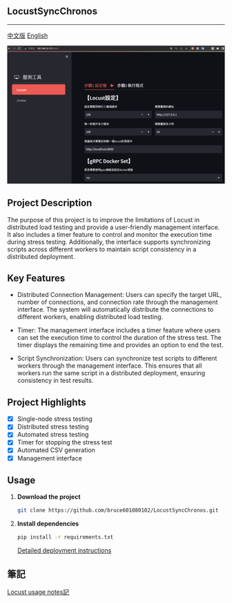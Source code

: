 ## LocustSyncChronos
---
[中文版](./README.md) [English](./README-en.md)

![DEMO](./images/demo.png)
## Project Description
The purpose of this project is to improve the limitations of Locust in distributed load testing and provide a user-friendly management interface. It also includes a timer feature to control and monitor the execution time during stress testing. Additionally, the interface supports synchronizing scripts across different workers to maintain script consistency in a distributed deployment.

##  Key Features
* Distributed Connection Management: Users can specify the target URL, number of connections, and connection rate through the management interface. The system will automatically distribute the connections to different workers, enabling distributed load testing.

* Timer: The management interface includes a timer feature where users can set the execution time to control the duration of the stress test. The timer displays the remaining time and provides an option to end the test.

* Script Synchronization: Users can synchronize test scripts to different workers through the management interface. This ensures that all workers run the same script in a distributed deployment, ensuring consistency in test results.

## Project Highlights

- [x] Single-node stress testing
- [x] Distributed stress testing
- [x] Automated stress testing
- [x] Timer for stopping the stress test
- [x] Automated CSV generation
- [x] Management interface

## Usage
1. **Download the project**
    ```sh
    git clone https://github.com/bruce601080102/LocustSyncChronos.git
    ```

2. **Install dependencies**
    ```sh
    pip install -r requirements.txt
    ```
    [Detailed deployment instructions](https://github.com/bruce601080102/LocustSyncChronos/wiki/Github%E5%B0%88%E6%A1%88%E9%83%A8%E7%BD%B2)


## 筆記
[Locust usage notes記](https://www.notion.so/locust-16c0926f26f54565a393f02204564653)




